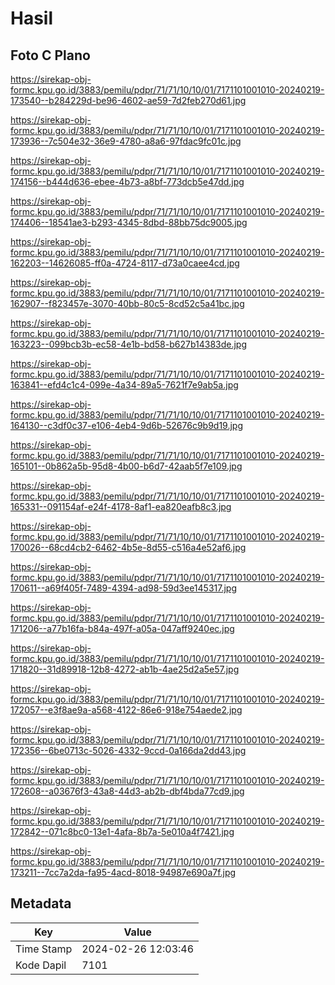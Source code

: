 # Hasil

## Foto C Plano

https://sirekap-obj-formc.kpu.go.id/3883/pemilu/pdpr/71/71/10/10/01/7171101001010-20240219-173540--b284229d-be96-4602-ae59-7d2feb270d61.jpg

https://sirekap-obj-formc.kpu.go.id/3883/pemilu/pdpr/71/71/10/10/01/7171101001010-20240219-173936--7c504e32-36e9-4780-a8a6-97fdac9fc01c.jpg

https://sirekap-obj-formc.kpu.go.id/3883/pemilu/pdpr/71/71/10/10/01/7171101001010-20240219-174156--b444d636-ebee-4b73-a8bf-773dcb5e47dd.jpg

https://sirekap-obj-formc.kpu.go.id/3883/pemilu/pdpr/71/71/10/10/01/7171101001010-20240219-174406--18541ae3-b293-4345-8dbd-88bb75dc9005.jpg

https://sirekap-obj-formc.kpu.go.id/3883/pemilu/pdpr/71/71/10/10/01/7171101001010-20240219-162203--14626085-ff0a-4724-8117-d73a0caee4cd.jpg

https://sirekap-obj-formc.kpu.go.id/3883/pemilu/pdpr/71/71/10/10/01/7171101001010-20240219-162907--f823457e-3070-40bb-80c5-8cd52c5a41bc.jpg

https://sirekap-obj-formc.kpu.go.id/3883/pemilu/pdpr/71/71/10/10/01/7171101001010-20240219-163223--099bcb3b-ec58-4e1b-bd58-b627b14383de.jpg

https://sirekap-obj-formc.kpu.go.id/3883/pemilu/pdpr/71/71/10/10/01/7171101001010-20240219-163841--efd4c1c4-099e-4a34-89a5-7621f7e9ab5a.jpg

https://sirekap-obj-formc.kpu.go.id/3883/pemilu/pdpr/71/71/10/10/01/7171101001010-20240219-164130--c3df0c37-e106-4eb4-9d6b-52676c9b9d19.jpg

https://sirekap-obj-formc.kpu.go.id/3883/pemilu/pdpr/71/71/10/10/01/7171101001010-20240219-165101--0b862a5b-95d8-4b00-b6d7-42aab5f7e109.jpg

https://sirekap-obj-formc.kpu.go.id/3883/pemilu/pdpr/71/71/10/10/01/7171101001010-20240219-165331--091154af-e24f-4178-8af1-ea820eafb8c3.jpg

https://sirekap-obj-formc.kpu.go.id/3883/pemilu/pdpr/71/71/10/10/01/7171101001010-20240219-170026--68cd4cb2-6462-4b5e-8d55-c516a4e52af6.jpg

https://sirekap-obj-formc.kpu.go.id/3883/pemilu/pdpr/71/71/10/10/01/7171101001010-20240219-170611--a69f405f-7489-4394-ad98-59d3ee145317.jpg

https://sirekap-obj-formc.kpu.go.id/3883/pemilu/pdpr/71/71/10/10/01/7171101001010-20240219-171206--a77b16fa-b84a-497f-a05a-047aff9240ec.jpg

https://sirekap-obj-formc.kpu.go.id/3883/pemilu/pdpr/71/71/10/10/01/7171101001010-20240219-171820--31d89918-12b8-4272-ab1b-4ae25d2a5e57.jpg

https://sirekap-obj-formc.kpu.go.id/3883/pemilu/pdpr/71/71/10/10/01/7171101001010-20240219-172057--e3f8ae9a-a568-4122-86e6-918e754aede2.jpg

https://sirekap-obj-formc.kpu.go.id/3883/pemilu/pdpr/71/71/10/10/01/7171101001010-20240219-172356--6be0713c-5026-4332-9ccd-0a166da2dd43.jpg

https://sirekap-obj-formc.kpu.go.id/3883/pemilu/pdpr/71/71/10/10/01/7171101001010-20240219-172608--a03676f3-43a8-44d3-ab2b-dbf4bda77cd9.jpg

https://sirekap-obj-formc.kpu.go.id/3883/pemilu/pdpr/71/71/10/10/01/7171101001010-20240219-172842--071c8bc0-13e1-4afa-8b7a-5e010a4f7421.jpg

https://sirekap-obj-formc.kpu.go.id/3883/pemilu/pdpr/71/71/10/10/01/7171101001010-20240219-173211--7cc7a2da-fa95-4acd-8018-94987e690a7f.jpg


## Metadata

| Key        | Value               |
| ---------- | ------------------- |
| Time Stamp | 2024-02-26 12:03:46 |
| Kode Dapil | 7101                |



